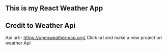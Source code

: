 ## This is my React Weather App 
## Credit to Weather Api 
Api url:-
         https://openweathermap.org/ 
Click url and make a new project on weather Api 
 
        